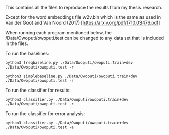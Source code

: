 This contains all the files to reproduce the results from my thesis research. 

Except for the word embeddings file w2v.bin which is the same as used in Van der Goot and Van Noord (2017)  [https://arxiv.org/pdf/1710.03476.pdf]

When running each program mentioned below, the /Data/Owoputi/owoputi.test can be changed to any data set that is included in the files.

To run the baselines:
```
python3 freqbaseline.py ./Data/Owoputi/owoputi.train+dev ./Data/Owoputi/owoputi.test -r

python3 simplebaseline.py ./Data/Owoputi/owoputi.train+dev ./Data/Owoputi/owoputi.test -r 
```
To run the classifier for results:
```
python3 classifier.py ./Data/Owoputi/owoputi.train+dev ./Data/Owoputi/owoputi.test -r
```

To run the classifier for error analysis:
```
python3 classifier.py ./Data/Owoputi/owoputi.train+dev ./Data/Owoputi/owoputi.test -a 
```

